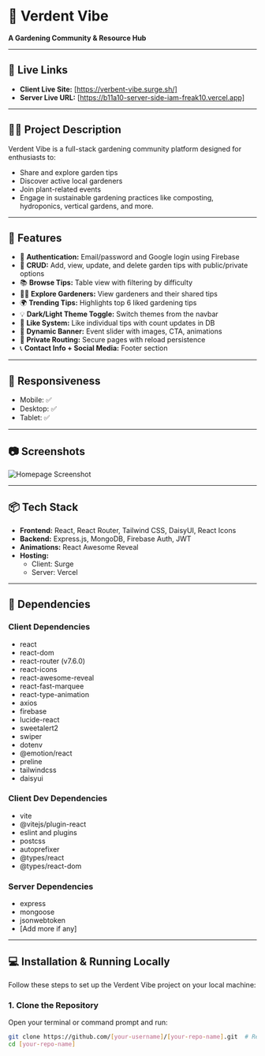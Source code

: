 # 🌿 Verdent Vibe

**A Gardening Community & Resource Hub**

---

## 🔗 Live Links

* **Client Live Site:** [https://verbent-vibe.surge.sh/]  <!-- [required: confirm or update] -->
* **Server Live URL:** [https://b11a10-server-side-iam-freak10.vercel.app]  <!-- [required: confirm or update] -->

---

## 🧑‍💻 Project Description

Verdent Vibe is a full-stack gardening community platform designed for enthusiasts to:

* Share and explore garden tips  
* Discover active local gardeners  
* Join plant-related events  
* Engage in sustainable gardening practices like composting, hydroponics, vertical gardens, and more.

---

## 🚀 Features

* 🔐 **Authentication:** Email/password and Google login using Firebase  
* 🌱 **CRUD:** Add, view, update, and delete garden tips with public/private options  
* 📚 **Browse Tips:** Table view with filtering by difficulty  
* 🧑‍🌾 **Explore Gardeners:** View gardeners and their shared tips  
* 🌍 **Trending Tips:** Highlights top 6 liked gardening tips  
* 💡 **Dark/Light Theme Toggle:** Switch themes from the navbar  
* 🧠 **Like System:** Like individual tips with count updates in DB  
* 📸 **Dynamic Banner:** Event slider with images, CTA, animations  
* 🔎 **Private Routing:** Secure pages with reload persistence  
* 📞 **Contact Info + Social Media:** Footer section  

---

## 📱 Responsiveness

* Mobile: ✅  
* Desktop: ✅  
* Tablet: ✅  

---

## 📷 Screenshots

![Homepage Screenshot](./[path-to-screenshot.png])  <!-- [required: add screenshot file here] -->

---

## 📦 Tech Stack

* **Frontend:** React, React Router, Tailwind CSS, DaisyUI, React Icons  
* **Backend:** Express.js, MongoDB, Firebase Auth, JWT  
* **Animations:** React Awesome Reveal  
* **Hosting:**  
  * Client: Surge  
  * Server: Vercel  

---

## 🔧 Dependencies

### Client Dependencies

- react  
- react-dom  
- react-router (v7.6.0)  
- react-icons  
- react-awesome-reveal  
- react-fast-marquee  
- react-type-animation  
- axios  
- firebase  
- lucide-react  
- sweetalert2  
- swiper  
- dotenv  
- @emotion/react  
- preline  
- tailwindcss  
- daisyui  

### Client Dev Dependencies

- vite  
- @vitejs/plugin-react  
- eslint and plugins  
- postcss  
- autoprefixer  
- @types/react  
- @types/react-dom  

### Server Dependencies

- express  
- mongoose  
- jsonwebtoken  
- [Add more if any]  <!-- [required: add server deps] -->

---

## 💻 Installation & Running Locally

Follow these steps to set up the Verdent Vibe project on your local machine:

### 1. Clone the Repository

Open your terminal or command prompt and run:

```bash
git clone https://github.com/[your-username]/[your-repo-name].git  # Replace with your repo URL
cd [your-repo-name]
